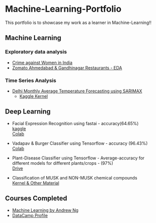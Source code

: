 # Machine-Learning-Portfolio

This portfolio is to showcase my work as a learner in Machine-Learning!!

## Machine Learning

### Exploratory data analysis

* [Crime against Women in India](https://github.com/memr5/Machine-Learning-Portfolio/tree/master/Machine%20Learning/EDA/Crime%20Against%20Women%20in%20India)
* [Zomato Ahmedabad & Gandhinagar Restaurants - EDA](https://github.com/memr5/Machine-Learning-Portfolio/tree/master/Machine%20Learning/EDA/Zomato%20Ahmedabad%20%26%20Gandhinagar%20Restaurants)  

### Time Series Analysis  

* [Delhi Monthly Average Temperature Forecasting using SARIMAX](https://github.com/memr5/Machine-Learning-Portfolio/tree/master/Machine%20Learning/Time%20Series/Delhi%20Temperature%20Forecasting)  
  * [Kaggle Kernel](https://www.kaggle.com/meemr5/delhi-temperature-forecasting-using-sarimax?scriptVersionId=27964535)

## Deep Learning

* Facial Expression Recognition using fastai - accuracy(64.65%)  
[kaggle](https://www.kaggle.com/meemr5/facial-expression-recognition)  
[Colab](https://drive.google.com/open?id=1jimbkBJDgVEB1UYZ_XxB8UkLN8kygh9u)  

* Vadapav & Burger Classifier using Tensorflow - accuracy (96.43%)  
[Colab](https://drive.google.com/open?id=1hOD0dy2H9xNEi9cBHqiMT40nnT3zVUFz)

* Plant-Disease Classifier using Tensorflow - Average-accuracy for different models for different plants/crops - (97%)  
[Drive](https://drive.google.com/drive/folders/1ayNWiYI7_cXbgCoAj7npxq9hCABaT9Rk?usp=sharing)

* Classification of MUSK and NON-MUSK chemical compounds  
[Kernel & Other Material](https://github.com/memr5/Machine-Learning-Portfolio/tree/master/Deep%20Learning/MUSK%20%26%20NON-MUSK%20Compounds%20Classification)

## Courses Completed  

* [Machine Learning by Andrew Ng](https://www.coursera.org/account/accomplishments/verify/J5B7ZEL8RP4U)
* [DataCamp Profile](https://www.datacamp.com/profile/memr5)  
